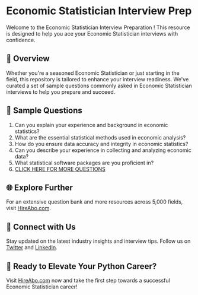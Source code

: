 # Economic Statistician Interview Prep

Welcome to the Economic Statistician Interview Preparation ! This resource is designed to help you ace your Economic Statistician interviews with confidence.

## 🚀 Overview

Whether you're a seasoned Economic Statistician or just starting in the field, this repository is tailored to enhance your interview readiness. We've curated a set of sample questions commonly asked in Economic Statistician interviews to help you prepare and succeed.

## 📝 Sample Questions

1. Can you explain your experience and background in economic statistics?
2. What are the essential statistical methods used in economic analysis?
3. How do you ensure data accuracy and integrity in economic statistics?
4. Can you describe your experience in collecting and analyzing economic data?
5. What statistical software packages are you proficient in?
6. [CLICK HERE FOR MORE QUESTIONS](https://hireabo.com/job/7_4_39/Economic%20Statistician)

## 🌐 Explore Further

For an extensive question bank and more resources across 5,000 fields, visit [HireAbo.com](https://www.hireabo.com).

## 📱 Connect with Us

Stay updated on the latest industry insights and interview tips. Follow us on [Twitter](https://twitter.com/hireabo) and [LinkedIn](https://www.linkedin.com/in/hire-abo-3609972a8/).

## 🚀 Ready to Elevate Your Python Career?

Visit [HireAbo.com](https://www.hireabo.com) now and take the first step towards a successful Economic Statistician career!